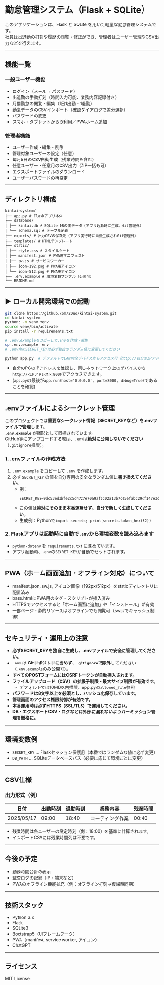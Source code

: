 # 勤怠管理システム（Flask + SQLite）

このアプリケーションは、Flask と SQLite を用いた軽量な勤怠管理システムです。  
社員は出退勤の打刻や履歴の閲覧・修正ができ、管理者はユーザー管理やCSV出力などを行えます。

---

## 機能一覧

### 一般ユーザー機能
- ログイン（メール + パスワード）
- 出退勤の手動打刻（時間入力可能、業務内容記録付き）
- 月間勤怠の閲覧・編集（1日1出勤・1退勤）
- 勤怠データのCSVインポート（確認ダイアログで差分選択）
- パスワードの変更
- スマホ・タブレットからの利用／PWAホーム追加

### 管理者機能
- ユーザー作成・編集・削除
- 管理対象ユーザーの設定（任意）
- 毎月5日のCSV自動生成（残業時間を含む）
- 任意ユーザー・任意月のCSV出力（ZIP一括も可）
- エクスポートファイルのダウンロード
- ユーザーパスワードの再設定

---

## ディレクトリ構成
```
kintai-system/
├── app.py # Flaskアプリ本体
├── database/
│ ├── kintai.db # SQLite DBの実データ（アプリ起動時に生成、Git管理外）
│ └── schema.sql # テーブル定義
├── exports/ # 出力CSVの保存先（アプリ実行時に自動生成されGit管理外）
├── templates/ # HTMLテンプレート
├── static/
│ ├── style.css # スタイルシート
│ ├── manifest.json # PWA用マニフェスト
│ ├── sw.js # サービスワーカー
│ ├── icon-192.png # PWA用アイコン
│ └── icon-512.png # PWA用アイコン
├── .env.example # 環境変数サンプル（公開可）
└── README.md
```

---

## ▶ ローカル開発環境での起動

```bash
git clone https://github.com/2Duo/kintai-system.git
cd kintai-system
python3 -m venv venv
source venv/bin/activate
pip install -r requirements.txt

# .env.exampleをコピーして.envを作成・編集
cp .env.example .env
# .env内のSECRET_KEYは必ず独自のランダム値に変更してください

python app.py  # デフォルトでLAN内全デバイスからアクセス可（http://自分のIPアドレス:8000）
```

- 自分のPCのIPアドレスを確認し、同じネットワーク上のデバイスから`http://<IPアドレス>:8000`でアクセスできます。
- (`app.py`の最後が`app.run(host='0.0.0.0', port=8000, debug=True)`であることを確認)

---

## .envファイルによるシークレット管理

このプロジェクトでは**重要なシークレット情報（SECRET_KEYなど）を.envファイルで管理**します。  
**`.env.example`** が雛形として同梱されています。  
GitHub等にアップロードする際は、`.env`は**絶対に公開しないでください**（`.gitignore`推奨）。

### 1. .envファイルの作成方法

1. `.env.example` をコピーして `.env` を作成します。
2. 必ず `SECRET_KEY` の値を自分専用の安全なランダム値に**書き換えてください**。
   - 例：  
     ```
     SECRET_KEY=9dc53ed3bfe2c5d4727e70a9af1c02a13b7c05efabc29cf147e3ddc17e02f889
     ```
   - この値は**絶対にそのまま本番運用せず、自分で新しく生成してください**。
   - 生成例：Pythonで`import secrets; print(secrets.token_hex(32))`

### 2. Flaskアプリは起動時に自動で`.env`から環境変数を読み込みます

- `python-dotenv` を `requirements.txt` に含めています。
- アプリ起動時、`.env`の`SECRET_KEY`が自動でセットされます。

---

## PWA（ホーム画面追加・オフライン対応）について
- manifest.json, sw.js, アイコン画像（192px/512px）をstaticディレクトリに配置済み
- base.htmlにPWA用のタグ・スクリプトが挿入済み
- HTTPSでアクセスすると「ホーム画面に追加」や「インストール」が有効
- 一部ページ・静的リソースはオフラインでも閲覧可（sw.jsでキャッシュ制御）

---

## セキュリティ・運用上の注意

- **必ずSECRET_KEYを独自に生成し、.envファイルで安全に管理してください。**
- `.env` は **Gitリポジトリに含めず、`.gitignore`で除外**してください（`.env.example`のみ公開可）。
- **すべてのPOSTフォームにはCSRFトークンが自動挿入されます。**
- **ファイルアップロード（CSV）の拡張子制限・最大サイズ制限が有効です。**
    - デフォルトでは10MB以内推奨、app.pyの`allowed_file`参照
- **パスワードは8文字以上を必須とし、ハッシュ化保存しています。**
- **管理画面のアクセス権限制御が有効です。**
- **本番運用時は必ずHTTPS（SSL/TLS）で運用してください。**
- **DB・エクスポートCSV・ログなどは外部に漏れないようパーミッション管理を厳格に。**

---

## 環境変数例

- `SECRET_KEY` ... Flaskセッション保護用（本番ではランダムな値に必ず変更）
- `DB_PATH` ... SQLiteデータベースパス（必要に応じて環境ごとに変更）

---

## CSV仕様

### 出力形式（例）

| 日付       | 出勤時刻 | 退勤時刻 | 業務内容     | 残業時間 |
|------------|-----------|-----------|----------------|----------|
| 2025/05/17 | 09:00     | 18:40     | コーティング作業 | 00:40    |

- 残業時間は各ユーザーの設定時刻（例：18:00）を基準に計算されます。
- インポートCSVには残業時間列は不要です。

---

## 今後の予定

- 勤務時間合計の表示
- 監査ログの記録（IP・端末など）
- PWAのオフライン機能拡充（例：オフライン打刻→復帰時同期）

---

## 技術スタック

- Python 3.x
- Flask
- SQLite3
- Bootstrap5（UIフレームワーク）
- PWA（manifest, service worker, アイコン）
- ChatGPT

---

## ライセンス

MIT License
